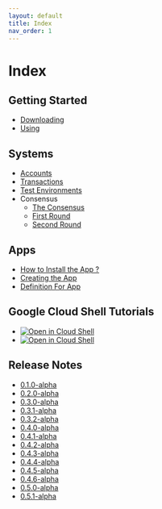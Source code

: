 ```yaml
---
layout: default
title: Index
nav_order: 1
---
```


# Index

## Getting Started
- [Downloading](https://decentra-network.github.io/Decentra-Network/getting-started/downloading)
- [Using](https://decentra-network.github.io/Decentra-Network/getting-started/using)

## Systems
- [Accounts](https://decentra-network.github.io/Decentra-Network/systems/accounts)
- [Transactions](https://decentra-network.github.io/Decentra-Network/systems/transactions)
- [Test Environments](https://decentra-network.github.io/Decentra-Network/systems/functional_test)
- Consensus
  - [The Consensus](https://github.com/Decentra-Network/Decentra-Network/blob/master/docs/systems/consensus/the_consensus.md)
  - [First Round](https://github.com/Decentra-Network/Decentra-Network/blob/master/docs/systems/consensus/first_round.md)
  - [Second Round](https://github.com/Decentra-Network/Decentra-Network/blob/master/docs/systems/consensus/second_round.md)

## Apps
- [How to Install the App ?](https://decentra-network.github.io/Decentra-Network/apps/how_to_install_app)
- [Creating the App](https://decentra-network.github.io/Decentra-Network/apps/creating_a_app)
- [Definition For App](https://decentra-network.github.io/Decentra-Network/apps/definition_for_app)

## Google Cloud Shell Tutorials
- [![Open in Cloud Shell](https://img.shields.io/badge/Test%20Environments-Docker%20Auto-blue)](https://ssh.cloud.google.com/cloudshell/open?shellonly=true&cloudshell_git_repo=https://github.com/Decentra-Network/Decentra-Network&cloudshell_tutorial=docs/google_cloud_shell_tutorials/functional_test/docker_auto_tests_tutorial.md)
- [![Open in Cloud Shell](https://img.shields.io/badge/Test%20Environments-Local%20Auto-blue)](https://ssh.cloud.google.com/cloudshell/open?shellonly=true&cloudshell_git_repo=https://github.com/Decentra-Network/Decentra-Network&cloudshell_tutorial=docs/google_cloud_shell_tutorials/functional_test/local_auto_tests_tutorial.md)

## Release Notes
- [0.1.0-alpha](https://decentra-network.github.io/Decentra-Network/release-notes/release-notes-0.1.0-alpha)
- [0.2.0-alpha](https://decentra-network.github.io/Decentra-Network/release-notes/release-notes-0.2.0-alpha)
- [0.3.0-alpha](https://decentra-network.github.io/Decentra-Network/release-notes/release-notes-0.3.0-alpha)
- [0.3.1-alpha](https://decentra-network.github.io/Decentra-Network/release-notes/release-notes-0.3.1-alpha)
- [0.3.2-alpha](https://decentra-network.github.io/Decentra-Network/release-notes/release-notes-0.3.2-alpha)
- [0.4.0-alpha](https://decentra-network.github.io/Decentra-Network/release-notes/release-notes-0.4.0-alpha)
- [0.4.1-alpha](https://decentra-network.github.io/Decentra-Network/release-notes/release-notes-0.4.1-alpha)
- [0.4.2-alpha](https://decentra-network.github.io/Decentra-Network/release-notes/release-notes-0.4.2-alpha)
- [0.4.3-alpha](https://decentra-network.github.io/Decentra-Network/release-notes/release-notes-0.4.3-alpha)
- [0.4.4-alpha](https://decentra-network.github.io/Decentra-Network/release-notes/release-notes-0.4.4-alpha)
- [0.4.5-alpha](https://decentra-network.github.io/Decentra-Network/release-notes/release-notes-0.4.5-alpha)
- [0.4.6-alpha](https://decentra-network.github.io/Decentra-Network/release-notes/release-notes-0.4.6-alpha)
- [0.5.0-alpha](https://decentra-network.github.io/Decentra-Network/release-notes/release-notes-0.5.0-alpha)
- [0.5.1-alpha](https://decentra-network.github.io/Decentra-Network/release-notes/release-notes-0.5.1-alpha)
